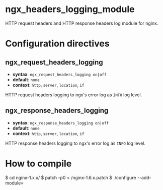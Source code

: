 ngx_headers_logging_module
==========================

HTTP request headers and HTTP response headers log module for nginx.

Configuration directives
========================
ngx_request_headers_logging
---------------------------
* **syntax**: `ngx_request_headers_logging on|off`
* **default**: `none`
* **context**: `http`, `server`, `location`, `if`

HTTP request headers logging to ngx's error log as `INFO` log level.

ngx_response_headers_logging
---------------------------
* **syntax**: `ngx_response_headers_logging on|off`
* **default**: `none`
* **context**: `http`, `server`, `location`, `if`

HTTP response headers logging to ngx's error log as `INFO` log level.

How to compile
==============
 $ cd nginx-1.x.x/
 $ patch -p0 < <path of this module>/nginx-1.6.x.patch
 $ ./configure --add-module=<path of this module> 

